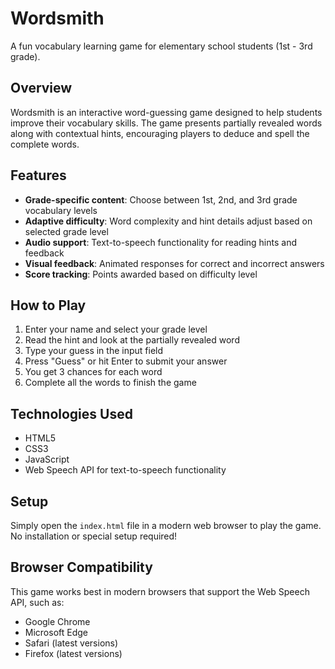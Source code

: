 # Wordsmith

A fun vocabulary learning game for elementary school students (1st - 3rd grade).

## Overview

Wordsmith is an interactive word-guessing game designed to help students improve their vocabulary skills. The game presents partially revealed words along with contextual hints, encouraging players to deduce and spell the complete words.

## Features

- **Grade-specific content**: Choose between 1st, 2nd, and 3rd grade vocabulary levels
- **Adaptive difficulty**: Word complexity and hint details adjust based on selected grade level
- **Audio support**: Text-to-speech functionality for reading hints and feedback
- **Visual feedback**: Animated responses for correct and incorrect answers
- **Score tracking**: Points awarded based on difficulty level

## How to Play

1. Enter your name and select your grade level
2. Read the hint and look at the partially revealed word
3. Type your guess in the input field
4. Press "Guess" or hit Enter to submit your answer
5. You get 3 chances for each word
6. Complete all the words to finish the game

## Technologies Used

- HTML5
- CSS3
- JavaScript
- Web Speech API for text-to-speech functionality

## Setup

Simply open the `index.html` file in a modern web browser to play the game. No installation or special setup required!

## Browser Compatibility

This game works best in modern browsers that support the Web Speech API, such as:
- Google Chrome
- Microsoft Edge
- Safari (latest versions)
- Firefox (latest versions)